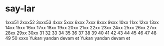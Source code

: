 # say-lar
1xxx51
2xxx52
3xxx53
4xxx
5xxx
6xxx
7xxx
8xxx
9xxx
10xx
11xx
12xx
13xx
14xx
15xx
16xx
17xx
18xx
19xx
20xx
21xx
22xx
23xx
24xx
25xx
26xx
27xx
28xx
29xx
30xx
31
32
33
34
35
36
37
38
39
40
41
42
43
44
45
46
47
48
49
50 xxxx Yukarı yandan devam et
Yukarı yandan devam et
